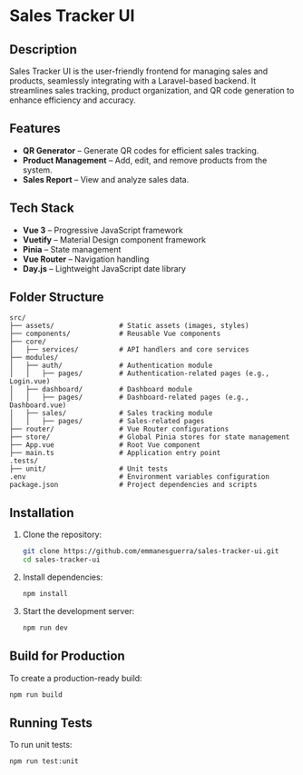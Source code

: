 # Sales Tracker UI

## Description
Sales Tracker UI is the user-friendly frontend for managing sales and products, seamlessly integrating with a Laravel-based backend. It streamlines sales tracking, product organization, and QR code generation to enhance efficiency and accuracy.

## Features
- **QR Generator** – Generate QR codes for efficient sales tracking.
- **Product Management** – Add, edit, and remove products from the system.
- **Sales Report** – View and analyze sales data.

## Tech Stack
- **Vue 3** – Progressive JavaScript framework
- **Vuetify** – Material Design component framework
- **Pinia** – State management
- **Vue Router** – Navigation handling
- **Day.js** – Lightweight JavaScript date library

## Folder Structure
```
src/
├── assets/                # Static assets (images, styles)
├── components/            # Reusable Vue components
├── core/
│   ├── services/          # API handlers and core services
├── modules/
│   ├── auth/              # Authentication module
│   │   ├── pages/         # Authentication-related pages (e.g., Login.vue)
│   ├── dashboard/         # Dashboard module
│   │   ├── pages/         # Dashboard-related pages (e.g., Dashboard.vue)
│   ├── sales/             # Sales tracking module
│   │   ├── pages/         # Sales-related pages
├── router/                # Vue Router configurations
├── store/                 # Global Pinia stores for state management
├── App.vue                # Root Vue component
├── main.ts                # Application entry point
.tests/
├── unit/                  # Unit tests
.env                       # Environment variables configuration
package.json               # Project dependencies and scripts
```

## Installation
1. Clone the repository:
   ```sh
   git clone https://github.com/emmanesguerra/sales-tracker-ui.git
   cd sales-tracker-ui
   ```
2. Install dependencies:
   ```sh
   npm install
   ```
3. Start the development server:
   ```sh
   npm run dev
   ```

## Build for Production
To create a production-ready build:
```sh
npm run build
```

## Running Tests
To run unit tests:
```sh
npm run test:unit
```
